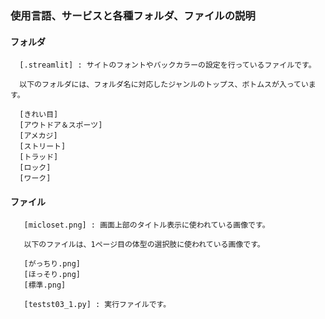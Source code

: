 ### 使用言語、サービスと各種フォルダ、ファイルの説明
    
 #### フォルダ
      [.streamlit] : サイトのフォントやバックカラーの設定を行っているファイルです。
      
      以下のフォルダには、フォルダ名に対応したジャンルのトップス、ボトムスが入っています。
      
      [きれい目]
      [アウトドア＆スポーツ]
      [アメカジ]
      [ストリート]
      [トラッド]
      [ロック]
      [ワーク]

#### ファイル
        
       [micloset.png] : 画面上部のタイトル表示に使われている画像です。

       以下のファイルは、1ページ目の体型の選択肢に使われている画像です。
       
       [がっちり.png]
       [ほっそり.png]
       [標準.png]
       
       [testst03_1.py] : 実行ファイルです。
